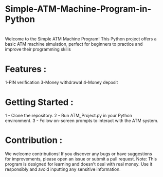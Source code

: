 # Simple-ATM-Machine-Program-in-Python
# 

Welcome to the Simple ATM Machine Program! This Python project offers a basic ATM machine simulation, perfect for beginners to practice and improve their programming skills

# Features :

1-PIN verification
3-Money withdrawal
4-Money deposit

# Getting Started :

1 - Clone the repository.
2 - Run ATM_Project.py in your Python environment.
3 - Follow on-screen prompts to interact with the ATM system.

# Contribution : 

We welcome contributions! If you discover any bugs or have suggestions for improvements, please open an issue or submit a pull request.
Note: This program is designed for learning and doesn't deal with real money. Use it responsibly and avoid inputting any sensitive information.


